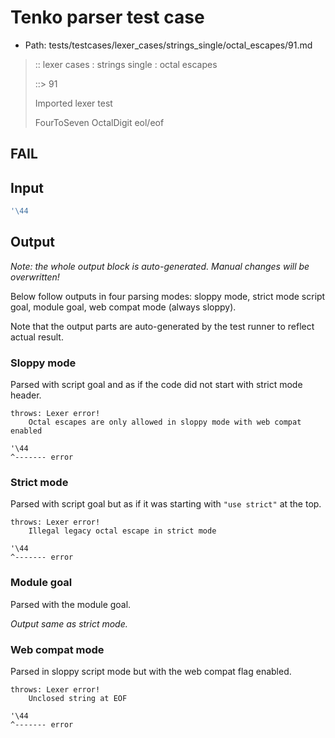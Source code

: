 # Tenko parser test case

- Path: tests/testcases/lexer_cases/strings_single/octal_escapes/91.md

> :: lexer cases : strings single : octal escapes
>
> ::> 91
>
> Imported lexer test
>
> FourToSeven OctalDigit eol/eof

## FAIL

## Input

`````js
'\44
`````

## Output

_Note: the whole output block is auto-generated. Manual changes will be overwritten!_

Below follow outputs in four parsing modes: sloppy mode, strict mode script goal, module goal, web compat mode (always sloppy).

Note that the output parts are auto-generated by the test runner to reflect actual result.

### Sloppy mode

Parsed with script goal and as if the code did not start with strict mode header.

`````
throws: Lexer error!
    Octal escapes are only allowed in sloppy mode with web compat enabled

'\44
^------- error
`````

### Strict mode

Parsed with script goal but as if it was starting with `"use strict"` at the top.

`````
throws: Lexer error!
    Illegal legacy octal escape in strict mode

'\44
^------- error
`````


### Module goal

Parsed with the module goal.

_Output same as strict mode._

### Web compat mode

Parsed in sloppy script mode but with the web compat flag enabled.

`````
throws: Lexer error!
    Unclosed string at EOF

'\44
^------- error
`````

